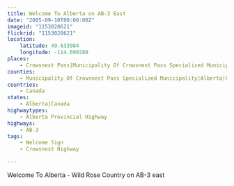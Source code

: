 ```yaml
---
title: Welcome To Alberta on AB-3 East
date: "2005-09-10T00:00:00Z"
imageid: "1153028621"
flickrid: "1153028621"
location:
    latitude: 49.633984
    longitude: -114.690288
places:
    - Crowsnest Pass|Municipality Of Crowsnest Pass Specialized Municipality|Alberta|Canada
counties:
    - Municipality Of Crowsnest Pass Specialized Municipality|Alberta|Canada
countries:
    - Canada
states:
    - Alberta|Canada
highwaytypes:
    - Alberta Provincial Highway
highways:
    - AB-3
tags:
    - Welcome Sign
    - Crowsnest Highway

---
```

Welcome To Alberta - Wild Rose Country on AB-3 east